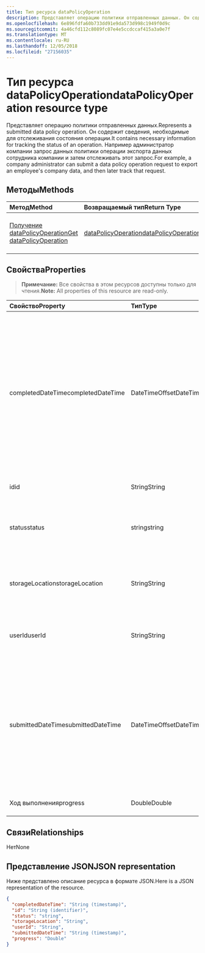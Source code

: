 ```yaml
---
title: Тип ресурса dataPolicyOperation
description: Представляет операцию политики отправленных данных. Он содержит сведения, необходимые для отслеживания состояния операции. Например администратор компании запрос данных политики операции экспорта данных сотрудника компании и затем отслеживать этот запрос.
ms.openlocfilehash: 6e896fdfa60b733dd91e9da573d998c1949f0d9c
ms.sourcegitcommit: 4a46cfd112c8089fc07e4e5ccdccaf415a3a0e7f
ms.translationtype: MT
ms.contentlocale: ru-RU
ms.lasthandoff: 12/05/2018
ms.locfileid: "27156035"
---
```

# <a name="datapolicyoperation-resource-type"></a><span data-ttu-id="4dc46-105">Тип ресурса dataPolicyOperation</span><span class="sxs-lookup"><span data-stu-id="4dc46-105">dataPolicyOperation resource type</span></span>

<span data-ttu-id="4dc46-106">Представляет операцию политики отправленных данных.</span><span class="sxs-lookup"><span data-stu-id="4dc46-106">Represents a submitted data policy operation.</span></span> <span data-ttu-id="4dc46-107">Он содержит сведения, необходимые для отслеживания состояния операции.</span><span class="sxs-lookup"><span data-stu-id="4dc46-107">It contains necessary information for tracking the status of an operation.</span></span> <span data-ttu-id="4dc46-108">Например администратор компании запрос данных политики операции экспорта данных сотрудника компании и затем отслеживать этот запрос.</span><span class="sxs-lookup"><span data-stu-id="4dc46-108">For example, a company administrator can submit a data policy operation request to export an employee's company data, and then later track that request.</span></span>

## <a name="methods"></a><span data-ttu-id="4dc46-109">Методы</span><span class="sxs-lookup"><span data-stu-id="4dc46-109">Methods</span></span>

| <span data-ttu-id="4dc46-110">Метод</span><span class="sxs-lookup"><span data-stu-id="4dc46-110">Method</span></span>           | <span data-ttu-id="4dc46-111">Возвращаемый тип</span><span class="sxs-lookup"><span data-stu-id="4dc46-111">Return Type</span></span>    |<span data-ttu-id="4dc46-112">Описание</span><span class="sxs-lookup"><span data-stu-id="4dc46-112">Description</span></span>|
|:---------------|:--------|:----------|
|[<span data-ttu-id="4dc46-113">Получение dataPolicyOperation</span><span class="sxs-lookup"><span data-stu-id="4dc46-113">Get dataPolicyOperation</span></span>](../api/datapolicyoperation-get.md) | [<span data-ttu-id="4dc46-114">dataPolicyOperation</span><span class="sxs-lookup"><span data-stu-id="4dc46-114">dataPolicyOperation</span></span>](datapolicyoperation.md) |<span data-ttu-id="4dc46-115">Чтение свойств объекта dataPolicyOperation.</span><span class="sxs-lookup"><span data-stu-id="4dc46-115">Read properties of the dataPolicyOperation object.</span></span>|

## <a name="properties"></a><span data-ttu-id="4dc46-116">Свойства</span><span class="sxs-lookup"><span data-stu-id="4dc46-116">Properties</span></span>

> <span data-ttu-id="4dc46-117">**Примечание:** Все свойства в этом ресурсов доступны только для чтения.</span><span class="sxs-lookup"><span data-stu-id="4dc46-117">**Note:** All properties of this resource are read-only.</span></span>

| <span data-ttu-id="4dc46-118">Свойство</span><span class="sxs-lookup"><span data-stu-id="4dc46-118">Property</span></span>     | <span data-ttu-id="4dc46-119">Тип</span><span class="sxs-lookup"><span data-stu-id="4dc46-119">Type</span></span>   |<span data-ttu-id="4dc46-120">Описание</span><span class="sxs-lookup"><span data-stu-id="4dc46-120">Description</span></span>|
|:---------------|:--------|:----------|
|<span data-ttu-id="4dc46-121">completedDateTime</span><span class="sxs-lookup"><span data-stu-id="4dc46-121">completedDateTime</span></span>|<span data-ttu-id="4dc46-122">DateTimeOffset</span><span class="sxs-lookup"><span data-stu-id="4dc46-122">DateTimeOffset</span></span>|<span data-ttu-id="4dc46-123">Представляет, когда запрос для этой операции политики данных был выполнен, в формате UTC, в формате ISO 8601.</span><span class="sxs-lookup"><span data-stu-id="4dc46-123">Represents when the request for this data policy operation was completed, in UTC time, using the ISO 8601 format.</span></span> <span data-ttu-id="4dc46-124">Например, значение полуночи 1 января 2014 г. в формате UTC выглядит так: `'2014-01-01T00:00:00Z'`.</span><span class="sxs-lookup"><span data-stu-id="4dc46-124">For example, midnight UTC on Jan 1, 2014 would look like this: `'2014-01-01T00:00:00Z'`.</span></span> <span data-ttu-id="4dc46-125">NULL до завершения операции.</span><span class="sxs-lookup"><span data-stu-id="4dc46-125">Null until the operation completes.</span></span>|
|<span data-ttu-id="4dc46-126">id</span><span class="sxs-lookup"><span data-stu-id="4dc46-126">id</span></span>|<span data-ttu-id="4dc46-127">String</span><span class="sxs-lookup"><span data-stu-id="4dc46-127">String</span></span>| <span data-ttu-id="4dc46-128">Уникальный ключ для этой операции.</span><span class="sxs-lookup"><span data-stu-id="4dc46-128">Unique key for this operation.</span></span> |
|<span data-ttu-id="4dc46-129">status</span><span class="sxs-lookup"><span data-stu-id="4dc46-129">status</span></span>|<span data-ttu-id="4dc46-130">string</span><span class="sxs-lookup"><span data-stu-id="4dc46-130">string</span></span>| <span data-ttu-id="4dc46-131">Возможные значения: `notStarted`, `running`, `complete`, `failed`, `unknownFutureValue`.</span><span class="sxs-lookup"><span data-stu-id="4dc46-131">Possible values are: `notStarted`, `running`, `complete`, `failed`, `unknownFutureValue`.</span></span>|
|<span data-ttu-id="4dc46-132">storageLocation</span><span class="sxs-lookup"><span data-stu-id="4dc46-132">storageLocation</span></span>|<span data-ttu-id="4dc46-133">String</span><span class="sxs-lookup"><span data-stu-id="4dc46-133">String</span></span>|<span data-ttu-id="4dc46-134">URL-адрес расположения, в котором выполняется экспорт данных для запросы на экспорт.</span><span class="sxs-lookup"><span data-stu-id="4dc46-134">The URL location to where data is being exported for export requests.</span></span>|
|<span data-ttu-id="4dc46-135">userId</span><span class="sxs-lookup"><span data-stu-id="4dc46-135">userId</span></span>|<span data-ttu-id="4dc46-136">String</span><span class="sxs-lookup"><span data-stu-id="4dc46-136">String</span></span>|<span data-ttu-id="4dc46-137">Идентификатор пользователя, для которого выполняется операция.</span><span class="sxs-lookup"><span data-stu-id="4dc46-137">The id for the user on whom the operation is performed.</span></span>|
|<span data-ttu-id="4dc46-138">submittedDateTime</span><span class="sxs-lookup"><span data-stu-id="4dc46-138">submittedDateTime</span></span>|<span data-ttu-id="4dc46-139">DateTimeOffset</span><span class="sxs-lookup"><span data-stu-id="4dc46-139">DateTimeOffset</span></span>|<span data-ttu-id="4dc46-140">Представляет, когда для этой операции с данными был отправлен запрос, в формате UTC, в формате ISO 8601.</span><span class="sxs-lookup"><span data-stu-id="4dc46-140">Represents when the request for this data operation was submitted, in UTC time, using the ISO 8601 format.</span></span> <span data-ttu-id="4dc46-141">Например, значение полуночи 1 января 2014 г. в формате UTC выглядит так: `'2014-01-01T00:00:00Z'`.</span><span class="sxs-lookup"><span data-stu-id="4dc46-141">For example, midnight UTC on Jan 1, 2014 would look like this: `'2014-01-01T00:00:00Z'`</span></span>|
|<span data-ttu-id="4dc46-142">Ход выполнения</span><span class="sxs-lookup"><span data-stu-id="4dc46-142">progress</span></span>|<span data-ttu-id="4dc46-143">Double</span><span class="sxs-lookup"><span data-stu-id="4dc46-143">Double</span></span>|<span data-ttu-id="4dc46-144">Указывает ход выполнения операции.</span><span class="sxs-lookup"><span data-stu-id="4dc46-144">Specifies the progress of an operation.</span></span>|

## <a name="relationships"></a><span data-ttu-id="4dc46-145">Связи</span><span class="sxs-lookup"><span data-stu-id="4dc46-145">Relationships</span></span>
<span data-ttu-id="4dc46-146">Нет</span><span class="sxs-lookup"><span data-stu-id="4dc46-146">None</span></span>


## <a name="json-representation"></a><span data-ttu-id="4dc46-147">Представление JSON</span><span class="sxs-lookup"><span data-stu-id="4dc46-147">JSON representation</span></span>

<span data-ttu-id="4dc46-148">Ниже представлено описание ресурса в формате JSON.</span><span class="sxs-lookup"><span data-stu-id="4dc46-148">Here is a JSON representation of the resource.</span></span>

<!-- {
  "blockType": "resource",
  "optionalProperties": [

  ],
  "@odata.type": "microsoft.graph.dataPolicyOperation"
}-->

```json
{
  "completedDateTime": "String (timestamp)",
  "id": "String (identifier)",
  "status": "string",
  "storageLocation": "String",
  "userId": "String",
  "submittedDateTime": "String (timestamp)",
  "progress": "Double"
}

```

<!-- uuid: 8fcb5dbc-d5aa-4681-8e31-b001d5168d79
2015-10-25 14:57:30 UTC -->
<!-- {
  "type": "#page.annotation",
  "description": "dataPolicyOperation resource",
  "keywords": "",
  "section": "documentation",
  "tocPath": ""
}-->
